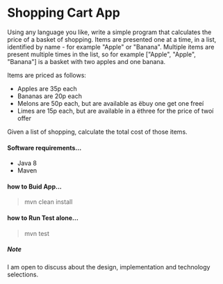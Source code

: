 # Shopping Cart App

Using any language you like, write a simple program that calculates the price of a basket of shopping.
Items are presented one at a time, in a list, identified by name - for example "Apple" or "Banana".
Multiple items are present multiple times in the list,
so for example ["Apple", "Apple", "Banana"] is a basket with two apples and one banana.

Items are priced as follows:
 - Apples are 35p each
 - Bananas are 20p each
 - Melons are 50p each, but are available as ëbuy one get one freeí
 - Limes are 15p each, but are available in a ëthree for the price of twoí offer

Given a list of shopping, calculate the total cost of those items.

#### Software requirements...
- Java 8
- Maven

####  how to Buid App...
> mvn clean install

####  how to Run Test alone...
> mvn test

##### Note
I am open to discuss about the design, implementation and technology selections.

